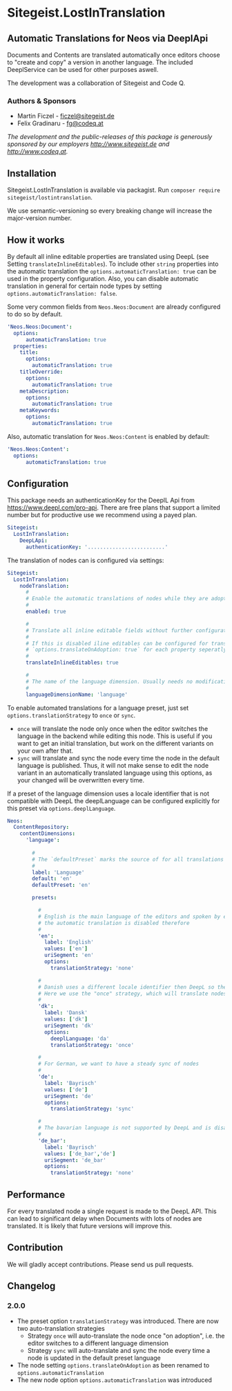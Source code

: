 # Sitegeist.LostInTranslation
## Automatic Translations for Neos via DeeplApi

Documents and Contents are translated automatically once editors choose to "create and copy" a version in another language.
The included DeeplService can be used for other purposes aswell.

The development was a collaboration of Sitegeist and Code Q.

### Authors & Sponsors

* Martin Ficzel - ficzel@sitegeist.de
* Felix Gradinaru - fg@codeq.at

*The development and the public-releases of this package is generously sponsored
by our employers http://www.sitegeist.de and http://www.codeq.at.*

## Installation

Sitegeist.LostInTranslation is available via packagist. Run `composer require sitegeist/lostintranslation`.

We use semantic-versioning so every breaking change will increase the major-version number.

## How it works

By default all inline editable properties are translated using DeepL (see Setting `translateInlineEditables`).
To include other `string` properties into the automatic translation the `options.automaticTranslation: true`
can be used in the property configuration. Also, you can disable automatic translation in general for certain node types
by setting `options.automaticTranslation: false`.

Some very common fields from `Neos.Neos:Document` are already configured to do so by default.

```yaml
'Neos.Neos:Document':
  options:
      automaticTranslation: true
  properties:
    title:
      options:
        automaticTranslation: true
    titleOverride:
      options:
        automaticTranslation: true
    metaDescription:
      options:
        automaticTranslation: true
    metaKeywords:
      options:
        automaticTranslation: true
```

Also, automatic translation for `Neos.Neos:Content` is enabled by default:

```yaml
'Neos.Neos:Content':
  options:
      automaticTranslation: true
```

## Configuration

This package needs an authenticationKey for the DeeplL Api from https://www.deepl.com/pro-api.
There are free plans that support a limited number but for productive use we recommend using a payed plan.

```yaml
Sitegeist:
  LostInTranslation:
    DeepLApi:
      authenticationKey: '.........................'
```

The translation of nodes can is configured via settings:

```yaml
Sitegeist:
  LostInTranslation:
    nodeTranslation:
      #
      # Enable the automatic translations of nodes while they are adopted to another dimension
      #
      enabled: true

      #
      # Translate all inline editable fields without further configuration.
      #
      # If this is disabled iline editables can be configured for translation by setting
      # `options.translateOnAdoption: true` for each property seperatly
      #
      translateInlineEditables: true

      #
      # The name of the language dimension. Usually needs no modification
      #
      languageDimensionName: 'language'
```

To enable automated translations for a language preset, just set `options.translationStrategy` to  `once` or `sync`.

* `once` will translate the node only once when the editor switches the language in the backend while editing this node. This is useful if you want to get an initial translation, but work on the different variants on your own after that.
* `sync` will translate and sync the node every time the node in the default language is published. Thus, it will not make sense to edit the node variant in an automatically translated language using this options, as your changed will be overwritten every time.

If a preset of the language dimension uses a locale identifier that is not compatible with DeepL the deeplLanguage can
be configured explicitly for this preset via `options.deeplLanguage`.

```yaml
Neos:
  ContentRepository:
    contentDimensions:
      'language':
        
        #
        # The `defaultPreset` marks the source of for all translations whith mode `sync`
        #  
        label: 'Language'
        default: 'en'
        defaultPreset: 'en'

        presets:

          #
          # English is the main language of the editors and spoken by editors,
          # the automatic translation is disabled therefore
          #
          'en':
            label: 'English'
            values: ['en']
            uriSegment: 'en'
            options:
              translationStrategy: 'none'

          #
          # Danish uses a different locale identifier then DeepL so the `deeplLanguage` has to be configured explicitly
          # Here we use the "once" strategy, which will translate nodes only once on switching the language
          #
          'dk':
            label: 'Dansk'
            values: ['dk']
            uriSegment: 'dk'
            options:
              deeplLanguage: 'da'
              translationStrategy: 'once'

          #
          # For German, we want to have a steady sync of nodes
          #
          'de':
            label: 'Bayrisch'
            values: ['de']
            uriSegment: 'de'
            options:
              translationStrategy: 'sync'

          #
          # The bavarian language is not supported by DeepL and is disabled
          #
          'de_bar':
            label: 'Bayrisch'
            values: ['de_bar','de']
            uriSegment: 'de_bar'
            options:
              translationStrategy: 'none'
```
## Performance

For every translated node a single request is made to the DeepL API. This can lead to significant delay when Documents with lots of nodes are translated. It is likely that future versions will improve this.

## Contribution

We will gladly accept contributions. Please send us pull requests.

## Changelog

### 2.0.0

* The preset option `translationStrategy` was introduced. There are now two auto-translation strategies
  * Strategy `once` will auto-translate the node once "on adoption", i.e. the editor switches to a different language dimension
  * Strategy `sync` will auto-translate and sync the node every time a node is updated in the default preset language
* The node setting `options.translateOnAdoption` as been renamed to `options.automaticTranslation`
* The new node option `options.automaticTranslation` was introduced
